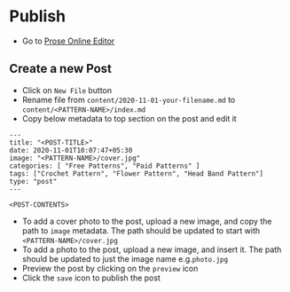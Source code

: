 # Publish
- Go to [Prose Online Editor](https://prose.io/#rosecrochet/rosecrochet.github.io)

## Create a new Post
- Click on `New File` button
- Rename file from `content/2020-11-01-your-filename.md` to `content/<PATTERN-NAME>/index.md`
- Copy below metadata to top section on the post and edit it
```
---
title: "<POST-TITLE>"
date: 2020-11-01T10:07:47+05:30
image: "<PATTERN-NAME>/cover.jpg"
categories: [ "Free Patterns", "Paid Patterns" ]
tags: ["Crochet Pattern", "Flower Pattern", "Head Band Pattern"]
type: "post"
---

<POST-CONTENTS>

```
- To add a cover photo to the post, upload a new image, and copy the path to `image` metadata. The path should be updated to start with `<PATTERN-NAME>/cover.jpg`
- To add a photo to the post, upload a new image, and insert it. The path should be updated to just the image name e.g.`photo.jpg`
- Preview the post by clicking on the `preview` icon
- Click the `save` icon to publish the post